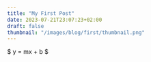 ```yaml
---
title: "My First Post"
date: 2023-07-21T23:07:23+02:00
draft: false
thumbnail: "/images/blog/first/thumbnail.png"
---
```


$ y = mx + b $


